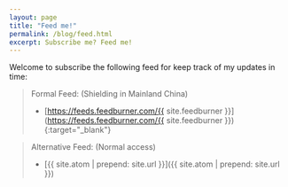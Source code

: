```yaml
---
layout: page
title: "Feed me!"
permalink: /blog/feed.html
excerpt: Subscribe me? Feed me!
---
```


Welcome to subscribe the following feed for keep track of my updates in time:

> Formal Feed: (Shielding in Mainland China)
> * [https://feeds.feedburner.com/{{ site.feedburner }}](https://feeds.feedburner.com/{{ site.feedburner }}){:target="_blank"}

> Alternative Feed: (Normal access)
> * [{{ site.atom | prepend: site.url }}]({{ site.atom | prepend: site.url }})
